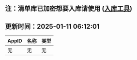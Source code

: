 ## 注：清单库已加密想要入库请使用 ([入库工具](https://github.com/BlankTMing/ManifestAutoUpdate/releases))

## 更新时间：2025-01-11 06:12:01
| AppID | 名称 | 类型  |
| :-------------------- | :----------------------------- | :----------- |
| 无 | 无 | 无 |
